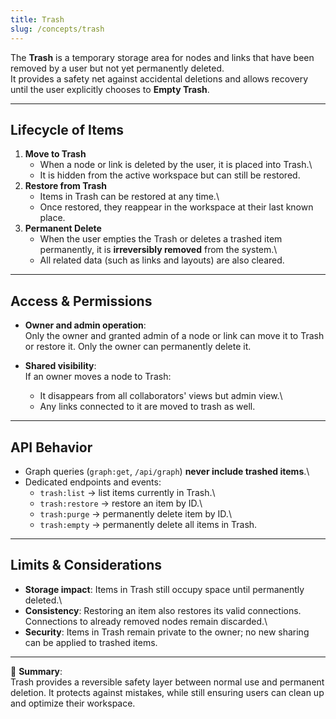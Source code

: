 ```yaml
---
title: Trash
slug: /concepts/trash
---
```


The **Trash** is a temporary storage area for nodes and links that have
been removed by a user but not yet permanently deleted.\
It provides a safety net against accidental deletions and allows
recovery until the user explicitly chooses to **Empty Trash**.

------------------------------------------------------------------------

## Lifecycle of Items

1.  **Move to Trash**
    -   When a node or link is deleted by the user, it is placed into
        Trash.\
    -   It is hidden from the active workspace but can still be
        restored.
2.  **Restore from Trash**
    -   Items in Trash can be restored at any time.\
    -   Once restored, they reappear in the workspace at their last
        known place.
3.  **Permanent Delete**
    -   When the user empties the Trash or deletes a trashed item
        permanently, it is **irreversibly removed** from the system.\
    -   All related data (such as links and layouts) are also cleared.

------------------------------------------------------------------------

## Access & Permissions

-   **Owner and admin operation**:\
    Only the owner and granted admin of a node or link can move it to Trash or restore it.
    Only the owner can permanently delete it.

-   **Shared visibility**:\
    If an owner moves a node to Trash:

    -   It disappears from all collaborators' views but admin view.\
    -   Any links connected to it are moved to trash as well.

------------------------------------------------------------------------

## API Behavior

-   Graph queries (`graph:get`, `/api/graph`) **never include trashed
    items**.\
-   Dedicated endpoints and events:
    -   `trash:list` → list items currently in Trash.\
    -   `trash:restore` → restore an item by ID.\
    -   `trash:purge` → permanently delete item by ID.\
    -   `trash:empty` → permanently delete all items in Trash.

------------------------------------------------------------------------

## Limits & Considerations

-   **Storage impact**: Items in Trash still occupy space until
    permanently deleted.\
-   **Consistency**: Restoring an item also restores its valid
    connections. Connections to already removed nodes remain discarded.\
-   **Security**: Items in Trash remain private to the owner; no new
    sharing can be applied to trashed items.

------------------------------------------------------------------------

📌 **Summary**:\
Trash provides a reversible safety layer between normal use and
permanent deletion. It protects against mistakes, while still ensuring
users can clean up and optimize their workspace.
